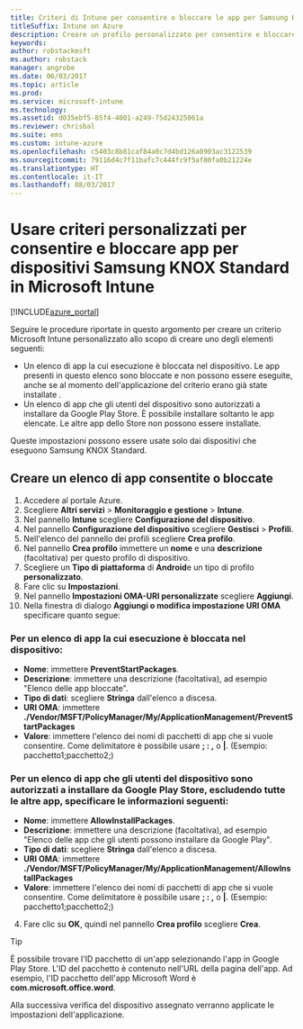 ```yaml
---
title: Criteri di Intune per consentire o bloccare le app per Samsung KNOX
titleSuffix: Intune on Azure
description: Creare un profilo personalizzato per consentire e bloccare app per dispositivi Samsung KNOX Standard."
keywords: 
author: robstackmsft
ms.author: robstack
manager: angrobe
ms.date: 06/03/2017
ms.topic: article
ms.prod: 
ms.service: microsoft-intune
ms.technology: 
ms.assetid: d035ebf5-85f4-4001-a249-75d24325061a
ms.reviewer: chrisbal
ms.suite: ems
ms.custom: intune-azure
ms.openlocfilehash: c5403c8b81caf84a0c7d4bd126a0903ac3122539
ms.sourcegitcommit: 79116d4c7f11bafc7c444fc9f5af80fa0b21224e
ms.translationtype: HT
ms.contentlocale: it-IT
ms.lasthandoff: 08/03/2017
---
```

# <a name="use-custom-policies-to-allow-and-block-apps-for-samsung-knox-standard-devices-in-microsoft-intune"></a>Usare criteri personalizzati per consentire e bloccare app per dispositivi Samsung KNOX Standard in Microsoft Intune

[!INCLUDE[azure_portal](./includes/azure_portal.md)]

Seguire le procedure riportate in questo argomento per creare un criterio Microsoft Intune personalizzato allo scopo di creare uno degli elementi seguenti:

- Un elenco di app la cui esecuzione è bloccata nel dispositivo. Le app presenti in questo elenco sono bloccate e non possono essere eseguite, anche se al momento dell'applicazione del criterio erano già state installate .
- Un elenco di app che gli utenti del dispositivo sono autorizzati a installare da Google Play Store. È possibile installare soltanto le app elencate. Le altre app dello Store non possono essere installate.

Queste impostazioni possono essere usate solo dai dispositivi che eseguono Samsung KNOX Standard.

## <a name="create-an-allowed-or-blocked-app-list"></a>Creare un elenco di app consentite o bloccate

1. Accedere al portale Azure.
2. Scegliere **Altri servizi** > **Monitoraggio e gestione** > **Intune**.
3. Nel pannello **Intune** scegliere **Configurazione del dispositivo**.
2. Nel pannello **Configurazione del dispositivo** scegliere **Gestisci** > **Profili**.
2. Nell'elenco del pannello dei profili scegliere **Crea profilo**.
3. Nel pannello **Crea profilo** immettere un **nome** e una **descrizione** (facoltativa) per questo profilo di dispositivo.
2. Scegliere un **Tipo di piattaforma** di **Android**e un tipo di profilo **personalizzato**.
3. Fare clic su **Impostazioni**.
3. Nel pannello **Impostazioni OMA-URI personalizzate** scegliere **Aggiungi**.
4. Nella finestra di dialogo **Aggiungi o modifica impostazione URI OMA** specificare quanto segue:

### <a name="for-a-list-of-apps-that-are-blocked-from-running-on-the-device"></a>Per un elenco di app la cui esecuzione è bloccata nel dispositivo:

- **Nome**: immettere **PreventStartPackages**.
- **Descrizione**: immettere una descrizione (facoltativa), ad esempio "Elenco delle app bloccate".
-   **Tipo di dati**: scegliere **Stringa** dall'elenco a discesa.
-   **URI OMA**: immettere **./Vendor/MSFT/PolicyManager/My/ApplicationManagement/PreventStartPackages**
-   **Valore**: immettere l'elenco dei nomi di pacchetti di app che si vuole consentire. Come delimitatore è possibile usare **; : ,** o **|**. (Esempio: pacchetto1;pacchetto2;)

### <a name="for-a-list-of-apps-that-users-are-allowed-to-install-from-the-google-play-store-while-excluding-all-other-apps"></a>Per un elenco di app che gli utenti del dispositivo sono autorizzati a installare da Google Play Store, escludendo tutte le altre app, specificare le informazioni seguenti:
- **Nome**: immettere **AllowInstallPackages**.
- **Descrizione**: immettere una descrizione (facoltativa), ad esempio "Elenco delle app che gli utenti possono installare da Google Play".
- **Tipo di dati**: scegliere **Stringa** dall'elenco a discesa.
- **URI OMA**: immettere **./Vendor/MSFT/PolicyManager/My/ApplicationManagement/AllowInstallPackages**
- **Valore**: immettere l'elenco dei nomi di pacchetti di app che si vuole consentire. Come delimitatore è possibile usare **; : ,** o **|**. (Esempio: pacchetto1;pacchetto2;)

4. Fare clic su **OK**, quindi nel pannello **Crea profilo** scegliere **Crea**.

>[!TIP]
> È possibile trovare l'ID pacchetto di un'app selezionando l'app in Google Play Store. L'ID del pacchetto è contenuto nell'URL della pagina dell'app. Ad esempio, l'ID pacchetto dell'app Microsoft Word è **com.microsoft.office.word**.

Alla successiva verifica del dispositivo assegnato verranno applicate le impostazioni dell'applicazione.


<!---## Assign the custom profile--->
